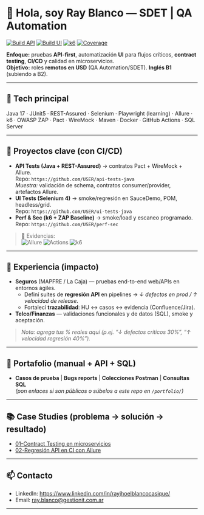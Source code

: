 # 👋 Hola, soy Ray Blanco — SDET | QA Automation

[![Build API](https://img.shields.io/github/actions/workflow/status/USER/REPO/ci-api.yml?label=API%20CI)]()
[![Build UI](https://img.shields.io/github/actions/workflow/status/USER/REPO/ci-ui.yml?label=UI%20CI)]()
[![k6](https://img.shields.io/github/actions/workflow/status/USER/REPO/k6.yml?label=k6)]()
[![Coverage](https://img.shields.io/badge/coverage-JaCoCo%20soon-inactive)]()

**Enfoque:** pruebas **API-first**, automatización **UI** para flujos críticos, **contract testing**, **CI/CD** y calidad en microservicios.  
**Objetivo:** roles **remotos en USD** (QA Automation/SDET). **Inglés B1** (subiendo a B2).

---

## 🔧 Tech principal
Java 17 · JUnit5 · REST-Assured · Selenium · Playwright (learning) · Allure · k6 · OWASP ZAP · Pact · WireMock · Maven · Docker · GitHub Actions · SQL Server

---

## 🚀 Proyectos clave (con CI/CD)
- **API Tests (Java + REST-Assured)** → contratos Pact + WireMock + Allure.  
  Repo: `https://github.com/USER/api-tests-java`  
  *Muestra:* validación de schema, contratos consumer/provider, artefactos Allure.
- **UI Tests (Selenium 4)** → smoke/regresión en SauceDemo, POM, headless/grid.  
  Repo: `https://github.com/USER/ui-tests-java`
- **Perf & Sec (k6 + ZAP Baseline)** → smoke/load y escaneo programado.  
  Repo: `https://github.com/USER/perf-sec`

> 📸 Evidencias:  
> ![Allure](assets/allure-suite.png)  ![Actions](assets/actions-pass.png)  ![k6](assets/k6-trend.png)

---

## 🧪 Experiencia (impacto)
- **Seguros** (MAPFRE / La Caja) — pruebas end-to-end web/APIs en entornos ágiles.  
  - Definí suites de **regresión API** en pipelines → *↓ defectos en prod / ↑ velocidad de release*.  
  - Fortalecí **trazabilidad**: HU ↔ casos ↔ evidencia (Confluence/Jira).  
- **Telco/Finanzas** — validaciones funcionales y de datos (SQL), smoke y aceptación.

> *Nota: agrega tus % reales aquí (p.ej. “↓ defectos críticos 30%”, “↑ velocidad regresión 40%”).*

---

## 📂 Portafolio (manual + API + SQL)
- **Casos de prueba** | **Bugs reports** | **Colecciones Postman** | **Consultas SQL**  
  *(pon enlaces si son públicos o súbelos a este repo en `/portfolio/`)*

---

## 📚 Case Studies (problema → solución → resultado)
- [01-Contract Testing en microservicios](case-studies/01-contract-testing.md)
- [02-Regresión API en CI con Allure](case-studies/02-regresion-api-ci.md)

---

## 📫 Contacto
- LinkedIn: https://www.linkedin.com/in/rayjhoelblancocasique/
- Email: ray.blanco@gestionit.com.ar
---


